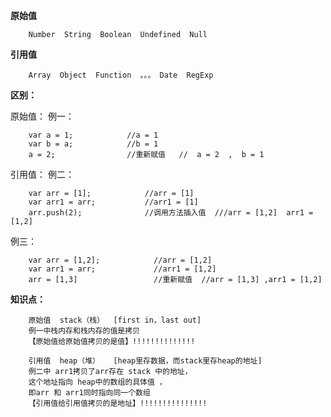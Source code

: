 **原始值**

		Number  String  Boolean  Undefined  Null

**引用值**
 
		Array  Object  Function  。。。 Date  RegExp


**区别：**
		
原始值：
例一：

		var a = 1;            //a = 1
		var b = a;            //b = 1
		a = 2;                //重新赋值   //  a = 2  ,  b = 1


引用值：
例二：
	
		var arr = [1];            //arr = [1]
		var arr1 = arr;           //arr1 = [1]
		arr.push(2);              //调用方法插入值  ///arr = [1,2]  arr1 = [1,2]


例三：
		
		var arr = [1,2];            //arr = [1,2]
		var arr1 = arr;             //arr1 = [1,2]
		arr = [1,3]                 //重新赋值  //arr = [1,3] ,arr1 = [1,2]
**知识点：**

		原始值  stack（栈）  [first in，last out]
		例一中栈内存和栈内存的值是拷贝
		【原始值给原始值拷贝的是值】!!!!!!!!!!!!!!

		引用值  heap（堆）   [heap里存数据，而stack里存heap的地址]
		例二中 arr1拷贝了arr存在 stack 中的地址，
		这个地址指向 heap中的数组的具体值 ，
		即arr 和 arr1同时指向同一个数组
		【引用值给引用值拷贝的是地址】!!!!!!!!!!!!!!!
